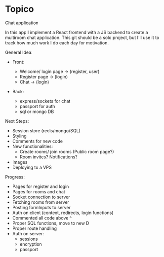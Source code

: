 # Topico
Chat application

In this app I implement a React frontend with a JS backend to create a multiroom chat application.
This git should be a solo project, but I'll use it to track how much work I do each day for motivation.

General Idea:
  - Front:
    - Welcome/ login page -> (register, user)
    - Register page -> (login)
    - Chat -> (login)
    
  - Back:
    - express/sockets for chat
    - passport for auth
    - sql or mongo DB
    
Next Steps:
  - Session store (redis/mongo/SQL)
  - Styling
  - Comments for new code
  - New functionalities:
    - Create rooms/ join rooms (Public room page?)
    - Room invites? Notifications? 
  - Images
  - Deploying to a VPS

Progress:
  - Pages for register and login
  - Pages for rooms and chat
  - Socket connection to server
  - Fetching rooms from server
  - Posting formInputs to server
  - Auth on client (context, redirects, login functions)
  - Commented all code above ^
  - Proper SQL functions, move to new D
  - Proper route handling
  - Auth on server: 
    - sessions
    - encryption
    - passport
